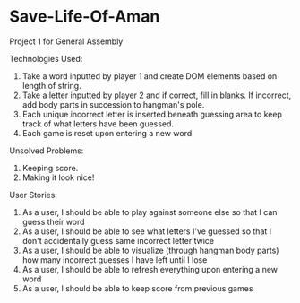 # Save-Life-Of-Aman
Project 1 for General Assembly

Technologies Used:
1) Take a word inputted by player 1 and create DOM elements based on length of string.
2) Take a letter inputted by player 2 and if correct, fill in blanks. If incorrect, add body parts in succession to hangman's pole.
3) Each unique incorrect letter is inserted beneath guessing area to keep track of what letters have been guessed.
4) Each game is reset upon entering a new word.

Unsolved Problems:
1) Keeping score.
2) Making it look nice!

User Stories:
1) As a user, I should be able to play against someone else so that I can guess their word
2) As a user, I should be able to see what letters I've guessed so that I don't accidentally guess same incorrect letter twice
3) As a user, I should be able to visualize (through hangman body parts) how many incorrect guesses I have left until I lose
4) As a user, I should be able to refresh everything upon entering a new word
5) As a user, I should be able to keep score from previous games